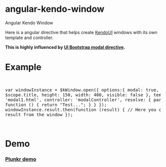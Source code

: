 angular-kendo-window
====================

Angular Kendo Window

Here is a angular directive that helps create <a target='_blank' href='http://kendoui.com'>KendoUI</a> windows with its
own template and controller.

<b>This is highly influenced by <a target='_blank' href='http://angular-ui.github.io/bootstrap/#/modal'>UI Bootstrap modal directive</a>.</b>

<h1>Example</h1>
<pre>
 
   var windowInstance = $kWindow.open({
                       options:{
                         modal: true,
                         title: $scope.title,
                         height: 150,
                         width: 400,
                         visible: false
                       },
                        templateUrl: 'modal1.html',
                        controller: 'modalController',
                        resolve: {
                            parameter1: function () {
                                return "Test...";
                            }
                        }
                    });
                    windowInstance.result.then(function (result) {
                        // Here you can get result from the window
                    });
 
</pre>
<h1>Demo</h1>

<h3>
<a target='_blank' href='http://plnkr.co/edit/6lyrblMhZ5ofuonmGoPZ?p=preview'>Plunkr demo</a>
</h3>
